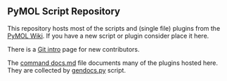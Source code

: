 ## PyMOL Script Repository

This repository hosts most of the scripts and (single file) plugins from the [PyMOL Wiki](http://www.pymolwiki.org/).
If you have a new script or plugin consider place it here.

There is a [Git intro](http://www.pymolwiki.org/index.php/Git_intro) page for new contributors.

The [command docs.md](command_docs.md) file documents many of the plugins hosted here. They are collected
by [gendocs.py](gendocs.py) script.
